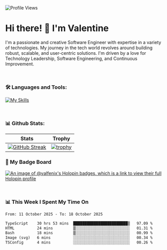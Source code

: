 
    
![Profile Views](https://komarev.com/ghpvc/?username=theodogwutech&color=blue)

# Hi there! 👋 I'm Valentine 
I'm a passionate and creative Software Engineer with expertise in a variety of technologies. My journey in the tech world revolves around building robust, scalable, and user-centric solutions. I'm driven by a love for Technology Leadership, Software Engineering, and Continuous Improvement.

<br />



### 🛠 Languages and Tools:

[![My Skills](https://skillicons.dev/icons?i=nodejs,js,nestjs,nextjs,react,vuejs,nuxtjs,express,tailwind,styledcomponents,materialui,mongodb,sequelize,mysql,postgres,pinia,redux,vite,html,css,pug,aws,prisma,bitbucket,bootstrap,emotion,git,gitlab,go,heroku,jest,netlify,nginx,npm,postman,rabbitmq,redis,supabase,svg,github,ts,ubuntu,vercel,vscode,yarn,powershell&perline=15)](https://skillicons.dev)

<br />

### 📊 Github Stats:

| Stats            | Trophy               |
|-----------------------|-------------------|
| [![GitHub Streak](https://streak-stats.demolab.com?user=theodogwutech&theme=great-gatsby&hide_border=true&border_radius=9.9)](https://git.io/streak-stats) | [![trophy](https://github-profile-trophy.vercel.app/?username=theodogwutech&theme=darkhub&column=7)](https://github.com/ryo-ma/github-profile-trophy) |

### 🥇 My Badge Board
[![An image of @valfenix's Holopin badges, which is a link to view their full Holopin profile](https://holopin.me/valfenix)](https://holopin.io/@valfenix)

<br />

### 📊 This Week I Spent My Time On
<!--START_SECTION:waka-->

```txt
From: 11 October 2025 - To: 18 October 2025

TypeScript    30 hrs 53 mins  ████████████████████████▒   97.09 %
HTML          24 mins         ▒░░░░░░░░░░░░░░░░░░░░░░░░   01.31 %
Bash          18 mins         ▒░░░░░░░░░░░░░░░░░░░░░░░░   00.99 %
Image (svg)   6 mins          ░░░░░░░░░░░░░░░░░░░░░░░░░   00.34 %
TSConfig      4 mins          ░░░░░░░░░░░░░░░░░░░░░░░░░   00.26 %
```

<!--END_SECTION:waka-->




